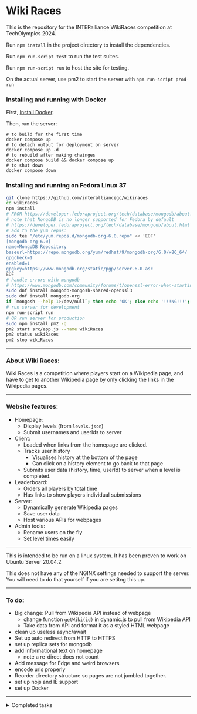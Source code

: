 # Wiki Races

This is the repository for the INTERalliance WikiRaces competition at TechOlympics 2024.

Run `npm install` in the project directory to install the dependencies.

Run `npm run-script test` to run the test suites.

Run `npm run-script run` to host the site for testing.

On the actual server, use pm2 to start the server with `npm run-script prod-run`

### Installing and running with Docker

First, [Install Docker](<https://docs.docker.com/engine/install/>).

Then, run the server:
```
# to build for the first time
docker compose up
# to detach output for deployment on server
docker compose up -d
# to rebuild after making chainges
docker compose build && docker compose up
# to shut down
docker compose down
```

### Installing and running on Fedora Linux 37

```bash
git clone https://github.com/interalliancegc/wikiraces
cd wikiraces
npm install
# FROM https://developer.fedoraproject.org/tech/database/mongodb/about.html
# note that MongoDB is no longer supported for Fedora by default
# https://developer.fedoraproject.org/tech/database/mongodb/about.html
# add to the yum repos:
sudo tee "/etc/yum.repos.d/mongodb-org-6.0.repo" << 'EOF'
[mongodb-org-6.0]
name=MongoDB Repository
baseurl=https://repo.mongodb.org/yum/redhat/9/mongodb-org/6.0/x86_64/
gpgcheck=1
enabled=1
gpgkey=https://www.mongodb.org/static/pgp/server-6.0.asc
EOF
# handle errors with mongodb
# https://www.mongodb.com/community/forums/t/openssl-error-when-starting-mongosh/243323/2
sudo dnf install mongodb-mongosh-shared-openssl3
sudo dnf install mongodb-org
if `mongosh --help 1>/dev/null`; then echo 'OK'; else echo '!!!NG!!!'; fi
# run server for development
npm run-script run
# OR run server for production
sudo npm install pm2 -g
pm2 start src/app.js --name wikiRaces
pm2 status wikiRaces
pm2 stop wikiRaces
```

---

### About Wiki Races:

Wiki Races is a competition where players start on
a Wikipedia page, and have to get to another Wikipedia page
by only clicking the links in the Wikipedia pages.

---

### Website features:

- Homepage:
  - Display levels (from `levels.json`)
  - Submit usernames and userIds to server
- Client:
  - Loaded when links from the homepage are clicked.
  - Tracks user history
    - Visualises history at the bottom of the page
    - Can click on a history element to go back to that page
  - Submits user data (history, time, userId) to server when a level is completed.
- Leaderboard:
  - Orders all players by total time
  - Has links to show players individual submissions
- Server:
  - Dynamically generate Wikipedia pages
  - Save user data
  - Host various APIs for webpages
- Admin tools:
  - Rename users on the fly
  - Set level times easily

---

This is intended to be run on a linux system.
It has been proven to work on Ubuntu Server 20.04.2

This does not have any of the NGINX settings needed to support the server.
You will need to do that yourself if you are setitng this up.

---

### To do:

- Big change: Pull from Wikipedia API instead of webpage
  - change function `getWiki(id)` in dynamic.js to pull from Wikipedia API
  - Take data from API and format it as a styled HTML webpage
- clean up useless async/await
- Set up auto redirect from HTTP to HTTPS
- set up replica sets for mongodb
- add informational text on homepage
  - note a re-direct does not count
- Add message for Edge and weird browsers
- encode urls properly
- Reorder directory structure so pages are not jumbled together.
- set up nojs and IE support
- set up Docker

---

<details>
  <summary>Completed tasks</summary>

## Completed:

- Cache all loaded files -> Store as JSON or as Files?
- Get Wikipedia content and parse it
- How to return content from function with expressjs?
- remove search boxes and extra stuff from page
- The main issue right now is that I am unable to detect when a link is clicked.
- Plan: Dynamically fetch wikipedia pages, and break out of the iframe to set variables.
- If I can host the page and the game, I shouldn't have issues with XSS
- Autogenerate [url](https://github.com/ElderINTERalliance/WikiRaces/blob/3d731bdac930a36299f17b73827c23e2dd1e2c54/src/game/game_static/client.js#L8)
- improve `if (err) return log.error(err);`
- set github language [with this](https://hackernoon.com/how-to-change-repo-language-in-github-c3e07819c5bb) [or this](https://stackoverflow.com/questions/34713765/github-changes-repository-to-wrong-language)
- create test suite
- due to xss, I cannot tell what url an iframe is on without hosting it.
- add more padding to the bottom of the navbar
- Add horizontal history view in bottom bar
- Before game starts, show timer
- Be able to detect what webpage the user is on.
  - How to get info from url?
- Time till completion should work by storing a date object at game start, and getting the delta at game over.
- Create game client
- Look into port forwarding with NGINX
- Get accurate times
- add level view to homepage
- make script to start in `n` minutes
- Forward `/` to `/wiki-races` with NGINX
- set up https with nginx and certbot
- Takes username in box
- generates userid
- Get backend capable of accepting submissions
- create homepage that allows users to register username
  - Submits userid with username to database
- create leaderboard that loads level data and views it.
- Get backend capable of accepting submissions
  - semi complete
- create homepage that allows users to register username
  - Submits userid with username to database
- make levels submit data on level clear
  - log that data to database
- make levels submit data on level clear
  - log that data to database
- create leaderboard that loads level data and views it.
- replace JSDOM with custom formatter
- add wikipedia attribution at the bottom of each page
- add https://wiki-races.interalliance.org with certbot
- fix css for small browsers
- Add link to go back to main page when we run out of time.
- Disable opening links in new tab?
- Nicely comment everything.
- get a good server hosting solution.
- Create homepage
- Create backend (hopefully something better than just a JSON file, but we'll see.)
- center leaderboard titles
- make script to redact names
- add css for `go to leaderboard` button on homepage
- make database connection a property of a database object.
- click to view user's submission info on leaderboard

</details>
